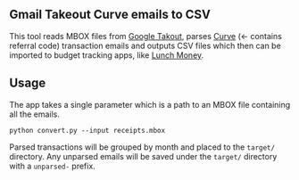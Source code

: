 ## Gmail Takeout Curve emails to CSV

This tool reads MBOX files from [Google Takout](https://takeout.google.com/settings/takeout), parses [Curve](https://www.curve.app/en/join#ZEJZ226D) (<- contains referral code) transaction emails and outputs CSV files which then can be imported to budget tracking apps, like [Lunch Money](https://lunchmoney.cc/).

## Usage

The app takes a single parameter which is a path to an MBOX file containing all the emails.

    python convert.py --input receipts.mbox

Parsed transactions will be grouped by month and placed to the `target/` directory.
Any unparsed emails will be saved under the `target/` directory with a `unparsed-` prefix.  
